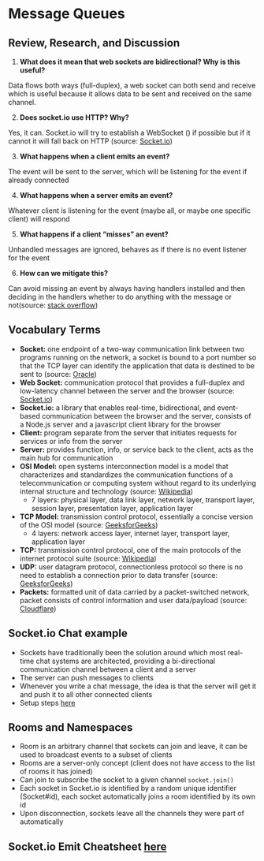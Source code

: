 # Message Queues

## Review, Research, and Discussion

1. **What does it mean that web sockets are bidirectional? Why is this useful?**

Data flows both ways (full-duplex), a web socket can both send and receive which is useful because it allows data to be sent and received on the same channel.

2. **Does socket.io use HTTP? Why?**

Yes, it can. Socket.io will try to establish a WebSocket () if possible but if it cannot it will fall back on HTTP (source: [Socket.io](https://socket.io/docs/v3/index.html))

3. **What happens when a client emits an event?**

The event will be sent to the server, which will be listening for the event if already connected

4. **What happens when a server emits an event?**

Whatever client is listening for the event (maybe all, or maybe one specific client) will respond

5. **What happens if a client “misses” an event?**

Unhandled messages are ignored, behaves as if there is no event listener for the event

6. **How can we mitigate this?**

Can avoid missing an event by always having handlers installed and then deciding in the handlers whether to do anything with the message or not(source: [stack overflow](https://stackoverflow.com/questions/32816290/what-happens-with-unhandled-socket-io-events))

## Vocabulary Terms

- **Socket:** one endpoint of a two-way communication link between two programs running on the network, a socket is bound to a port number so that the TCP layer can identify the application that data is destined to be sent to (source: [Oracle](https://docs.oracle.com/javase/tutorial/networking/sockets/definition.html))
- **Web Socket:** communication protocol that provides a full-duplex and low-latency channel between the server and the browser (source: [Socket.io](https://socket.io/docs/v3/index.html))
- **Socket.io:** a library that enables real-time, bidirectional, and event-based communication between the browser and the server, consists of a Node.js server and a javascript client library for the browser
- **Client:** program separate from the server that initiates requests for services or info from the server
- **Server:** provides function, info, or service back to the client, acts as the main hub for communication
- **OSI Model:** open systems interconnection model is a model that characterizes and standardizes the communication functions of a telecommunication or computing system without regard to its underlying internal structure and technology (source: [Wikipedia](https://en.wikipedia.org/wiki/OSI_model))
  - 7 layers: physical layer, data link layer, network layer, transport layer, session layer, presentation layer, application layer
- **TCP Model:** transmission control protocol, essentially a concise version of the OSI model (source: [GeeksforGeeks](https://www.geeksforgeeks.org/tcp-ip-model/))
  - 4 layers: network access layer, internet layer, transport layer, application layer
- **TCP:** transmission control protocol, one of the main protocols of the internet protocol suite (source: [Wikipedia](https://en.wikipedia.org/wiki/Transmission_Control_Protocol))
- **UDP:** user datagram protocol, connectionless protocol so there is no need to establish a connection prior to data transfer (source: [GeeksforGeeks](https://www.geeksforgeeks.org/user-datagram-protocol-udp/))
- **Packets:** formatted unit of data carried by a packet-switched network, packet consists of control information and user data/payload (source: [Cloudflare](https://www.cloudflare.com/learning/network-layer/what-is-a-packet/))

## Socket.io Chat example

- Sockets have traditionally been the solution around which most real-time chat systems are architected, providing a bi-directional communication channel between a client and a server
- The server can push messages to clients
- Whenever you write a chat message, the idea is that the server will get it and push it to all other connected clients
- Setup steps [here](https://socket.io/get-started/chat/)

## Rooms and Namespaces

- Room is an arbitrary channel that sockets can join and leave, it can be used to broadcast events to a subset of clients
- Rooms are a server-only concept (client does not have access to the list of rooms it has joined)
- Can join to subscribe the socket to a given channel ```socket.join()```
- Each socket in Socket.io is identified by a random unique identifier (Socket#id), each socket automatically joins a room identified by its own id
- Upon disconnection, sockets leave all the channels they were part of automatically

## Socket.io Emit Cheatsheet [here](https://socket.io/docs/v3/emit-cheatsheet/index.html)
